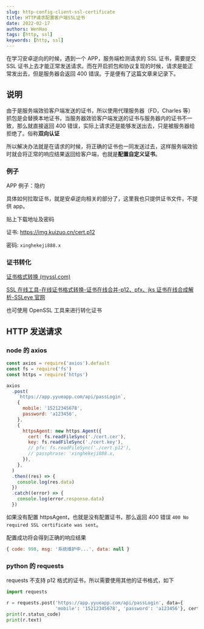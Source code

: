 ```yaml
---
slug: http-config-client-ssl-certificate
title: HTTP请求配置客户端SSL证书
date: 2022-02-17
authors: WenHao
tags: [http, ssl]
keywords: [http, ssl]
---
```


在学习安卓逆向的时候，遇到一个 APP，服务端检测请求的 SSL 证书，需要提交 SSL 证书上去才能正常发送请求。而在开启抓包和协议复现的时候，请求是能正常发出去，但是服务器会返回 400 错误。于是便有了这篇文章来记录下。

<!-- truncate -->

## 说明

由于是服务端效验客户端发送的证书，所以使用代理服务器（FD，Charles 等）抓包是会替换本地证书，当服务器效验客户端发送的证书与服务器内的证书不一致，那么就直接返回 400 错误，实际上请求还是能够发送出去，只是被服务器给拒绝了。俗称**双向认证**

所以解决办法就是在请求的时候，将正确的证书也一同发送过去，这样服务端效验时就会将正常的响应结果返回给客户端，也就是**配置自定义证书**。

### 例子

APP 例子：隐约

具体如何拉取证书，就是安卓逆向相关的部分了，这里我也只提供证书文件，不提供 app。

贴上下载地址及密码

证书: https://img.kuizuo.cn/cert.p12

密码: `xinghekeji888.x`

### 证书转化

[证书格式转换 (myssl.com)](https://myssl.com/cert_convert.html)

[SSL 在线工具-在线证书格式转换-证书在线合并-p12、pfx、jks 证书在线合成解析-SSLeye 官网](https://www.ssleye.com/ssltool/jks_pkcs12.html)

也可使用 OpenSSL 工具来进行转化证书

## HTTP 发送请求

### node 的 axios

```javascript
const axios = require('axios').default
const fs = require('fs')
const https = require('https')

axios
  .post(
    `https://app.yyueapp.com/api/passLogin`,
    {
      mobile: '15212345678',
      password: 'a123456',
    },
    {
      httpsAgent: new https.Agent({
        cert: fs.readFileSync('./cert.cer'),
        key: fs.readFileSync('./cert.key'),
        // pfx: fs.readFileSync('./cert.p12'),
        // passphrase: 'xinghekeji888.x,
      }),
    },
  )
  .then((res) => {
    console.log(res.data)
  })
  .catch((error) => {
    console.log(error.response.data)
  })
```

如果没有配置 httpsAgent，也就是没有配置证书，那么返回 400 错误 `400 No required SSL certificate was sent`。

配置成功将会得到正确的响应结果

```javascript
{ code: 998, msg: '系统维护中...', data: null }
```

### python 的 requests

requests 不支持 p12 格式的证书，所以需要使用其他的证书格式，如下

```python
import requests

r = requests.post('https://app.yyueapp.com/api/passLogin', data={
                  'mobile': '15212345678', 'password': 'a123456'}, cert=('./cert.cer', './cert.key'))
print(r.status_code)
print(r.text)
```
